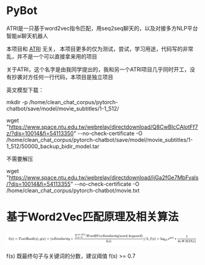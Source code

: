 # PyBot


ATRI是一只基于word2vec指令匹配，用seq2seq聊天的，以及对接多方NLP平台智能ai聊天机器人

本项目和 [ATRI](https://github.com/Kyomotoi/ATRI) 无关， 本项目更多的仅为测试，尝试，学习用途，代码写的非常乱，并不是一个可以直接拿来用的项目

关于ATRI，这个名字是由我同学提出的，我和另一个ATRI项目几乎同时开工，没有抄袭对方任何一行代码，本项目是独立项目

英文模型下载：

mkdir -p /home/clean_chat_corpus/pytorch-chatbot/save/model/movie_subtitles/1-1_512/

wget "https://www.space.ntu.edu.tw/webrelay/directdownload/Q8CwBIcCAlotFf7z/?dis=10014&fi=54113350" --no-check-certificate  -O /home/clean_chat_corpus/pytorch-chatbot/save/model/movie_subtitles/1-1_512/50000_backup_bidir_model.tar

不需要解压

wget "https://www.space.ntu.edu.tw/webrelay/directdownload/ijGa2fGe7MbFvals/?dis=10014&fi=54113355" --no-check-certificate  -O /home/clean_chat_corpus/pytorch-chatbot/movie.txt


# 基于Word2Vec匹配原理及相关算法

![Word2vec](https://github.com/MeteorsLiu/PyBot/raw/main/pics/MommyTalk1644679385634.jpg)

f(s) 既最终句子与关键词的分数，建议阈值 f(s) >= 0.7
